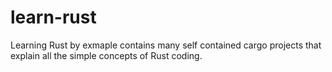 # learn-rust

Learning Rust by exmaple contains many self contained cargo projects that explain all the simple concepts of Rust coding. 


